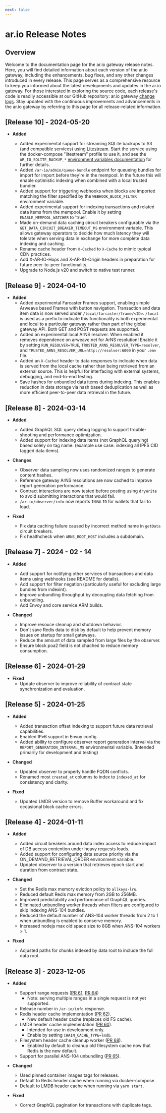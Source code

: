 ```yaml
---
next: false
---
```


# ar.io Release Notes

## Overview

Welcome to the documentation page for the ar.io gateway release notes. Here, you will find detailed information about each version of the ar.io gateway, including the enhancements, bug fixes, and any other changes introduced in every release. This page serves as a comprehensive resource to keep you informed about the latest developments and updates in the ar.io gateway. For those interested in exploring the source code, each release's code is readily accessible at our GitHub repository: ar.io gateway [change logs](https://github.com/ar-io/ar-io-node/blob/main/CHANGELOG.md). Stay updated with the continuous improvements and advancements in the ar.io gateway by referring to this page for all release-related information.

## [Release 10] - 2024-05-20

- **Added**

    - Added experimental support for streaming SQLite backups to S3 (and compatible services) using [Litestream](https://litestream.io/). Start the service using the docker-compose "litestream" profile to use it, and see the `AR_IO_SQLITE_BACKUP_*` [environment variables documentation](https://github.com/ar-io/ar-io-node/blob/r10-prep/docs/env.md) for further details.
    - Added `/ar-io/admin/queue-bundle` endpoint for queueing bundles for import for import before they're in the mempool. In the future this will enable optimistic indexing when combined with a local trusted bundler.
    - Added support for triggering webhooks when blocks are imported matching the filter specified by the `WEBHOOK_BLOCK_FILTER` environment variable.
    - Added experimental support for indexing transactions and related data items from the mempool. Enable it by setting `ENABLE_MEMPOOL_WATCHER` to 'true'.
    - Made on-demand data caching circuit breakers configurable via the `GET_DATA_CIRCUIT_BREAKER_TIMEOUT_MS` environment variable. This allows gateway operators to decide how much latency they will tolerate when serving data in exchange for more complete data indexing and caching.
    - Rename cache header from `X-Cached` to `X-Cache` to mimic typical CDN practices.
    - Add X-AR-IO-Hops and X-AR-IO-Origin headers in preparation for future peer-to-peer functionality.
    - Upgrade to Node.js v20 and switch to native test runner.


## [Release 9] - 2024-04-10

- **Added**
    - Added experimental Farcaster Frames support, enabling simple Arweave based Frames with button navigation. Transaction and data item data is now served under `/local/farcaster/frame/<ID>`. `/local` is used as a prefix to indicate this functionality is both experimental and local to a particular gateway rather than part of the global gateway API. Both GET and POST requests are supported.
    - Added an experimental local ArNS resolver. When enabled it removes dependence on arweave.net for ArNS resolution! Enable it by setting `RUN_RESOLVER=TRUE`, `TRUSTED_ARNS_RESOLVER_TYPE=resolver`, and `TRUSTED_ARNS_RESOLVER_URL=http://resolver:6000` in your `.env` file.
    - Added an `X-Cached` header to data responses to indicate when data is served from the local cache rather than being retrieved from an external source. This is helpful for interfacing with external systems, debugging, and end-to-end testing.
    - Save hashes for unbundled data items during indexing. This enables reduction in data storage via hash based deduplication as well as more efficient peer-to-peer data retrieval in the future.

## [Release 8] - 2024-03-14

- **Added**
    - Added GraphQL SQL query debug logging to support trouble-shooting and performance optimization.
    - Added support for indexing data items (not GraphQL querying) based solely on tag name. (example use case: indexing all IPFS CID tagged data items).

- **Changes**
    - Observer data sampling now uses randomized ranges to generate content hashes.
    - Reference gateway ArNS resolutions are now cached to improve report generation performance.
    - Contract interactions are now tested before posting using `dryWrite` to avoid submitting interactions that would fail.
    - `/ar-io/observer/info` now reports `INVALID` for wallets that fail to load.

- **Fixed**
    - Fix data caching failure caused by incorrect method name in `getData` circuit breakers.
    - Fix healthcheck when `ARNS_ROOT_HOST` includes a subdomain.


## [Release 7] - 2024 - 02 - 14

- **Added**
    - Add support for notifying other services of transactions and data items using webhooks (see README for details).
    - Add support for filter negation (particularly useful for excluding large bundles from indexint).
    - Improve unbundling throughput by decoupling data fetching from unbundling.
    - Add Envoy and core service ARM builds.

- **Changed**
    - Improve resouce cleanup and shutdown behavior.
    - Don't save Redis data to disk by default to help prevent memory issues on startup for small gateways.
    - Reduce the amount of data sampled from large files by the observer.
    - Ensure block poa2 field is not chached to reduce memory consumption.

## [Release 6] - 2024-01-29

- **Fixed**
    - Update observer to improve reliability of contract state synchronization and evaluation.

## [Release 5] - 2024-01-25

- **Added**
    - Added transaction offset indexing to support future data retrieval capabilities.
    - Enabled IPv6 support in Envoy config.
    - Added ability to configure observer report generation interval via the `REPORT_GENERATION_INTERVAL_MS` environmental variable. (Intended primarily for development and testing)

- **Changed**
    - Updated observer to properly handle FQDN conflicts.
    - Renamed most `created_at` columns to index to `indexed_at` for consistency and clarity.

- **Fixed**
    - Updated LMDB version to remove Buffer workaround and fix occasional block cache errors.

## [Release 4] - 2024-01-11

- **Added**
    - Added circuit breakers around data index access to reduce impact of DB access contention under heavy requests loads.
    - Added support for configuring data source priority via the ON_DEMAND_RETRIEVAL_ORDER environment variable.
    - Updated observer to a version that retrieves epoch start and duration from contract state.

- **Changed**
    - Set the Redis max memory eviction policy to `allkeys-lru`.
    - Reduced default Redis max memory from 2GB to 256MB.
    - Improved predictability and performance of GraphQL queries.
    - Eliminated unbundling worker threads when filters are configured to skip indexing ANS-104 bundles.
    - Reduced the default number of ANS-104 worker threads from 2 to 1 when unbundling is enabled to conserve memory.
    - Increased nodejs max old space size to 8GB when ANS-104 workers > 1.

- **Fixed**
    - Adjusted paths for chunks indexed by data root to include the full data root.

## [Release 3] - 2023-12-05

- **Added**
    - Support range requests ([PR 61](https://github.com/ar-io/ar-io-node/pull/61), [PR 64](https://github.com/ar-io/ar-io-node/pull/64))
        - Note: serving multiple ranges in a single request is not yet supported.
    - Release number in `/ar-io/info` response.
    - Redis header cache implementation ([PR 62](https://github.com/ar-io/ar-io-node/pull/62)).
        - New default header cache (replaces old FS cache).
    - LMDB header cache implementation ([PR 60](https://github.com/ar-io/ar-io-node/pull/60)).
        - Intended for use in development only.
        - Enable by setting `CHAIN_CACHE_TYPE=lmdb`.
    - Filesystem header cache cleanup worker ([PR 68](https://github.com/ar-io/ar-io-node/pull/68)).
        - Enabled by default to cleanup old filesystem cache now that Redis is the new default.
    - Support for parallel ANS-104 unbundling ([PR 65](https://github.com/ar-io/ar-io-node/pull/65)).

- **Changed**
    - Used pinned container images tags for releases.
    - Default to Redis header cache when running via docker-compose.
    - Default to LMDB header cache when running via `yarn start`.

- **Fixed**
    - Correct GraphQL pagination for transactions with duplicate tags.